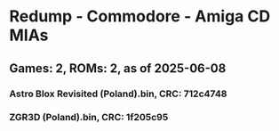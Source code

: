 # Redump - Commodore - Amiga CD MIAs
## Games: 2, ROMs: 2, as of 2025-06-08

### Astro Blox Revisited (Poland).bin, CRC: 712c4748
### ZGR3D (Poland).bin, CRC: 1f205c95
